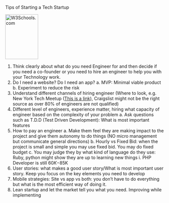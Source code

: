 Tips of Starting a Tech Startup 

<img src="https://upload.wikimedia.org/wikipedia/commons/6/61/Ad-tech_London_2010_%285%29.JPG" alt="W3Schools.com" width="104" height="142">

1.	Think clearly about what do you need Engineer for and then decide if you need a co-founder or you need to hire an engineer to help you with your Technology work. 
2.	Do I need a website? Do I need an app? 
a.	MVP: Minimal viable product
b.	Experiment to reduce the risk
3.	Understand different channels of hiring engineer (Where to look, e.g. New York Tech Meetup (<a href="http://www.meetup.com/ny-tech/">This is a link</a>), Craigslist might not be the right source as over 80% of engineers are not qualified) 
4.	Different level of engineers, experience matter, hiring what capacity of engineer based on the complexity of your problem
a.	Ask questions such as T.D.D (Test Driven Development): What is most important features
5.	How to pay an engineer
a.	Make them feel they are making impact to the project and give them autonomy to do things (NO micro management but communicate general directions)
b.	Hourly vs Fixed Bid: when the project is small and simple you may use fixed bid.  You may do fixed budget
c.	You may judge they by what kind of language do they use: Ruby, python might show they are up to learning new things 
i.	PHP Developer is still $60K-$85K
6.	User stories: what makes a good user story/What is most important user story. Keep you focus on the key elements you need to develop
7.	Mobile strategies: Site vs app vs both: you don’t have to do everything but what is the most efficient way of doing it. 
8.	Lean startup and let the market tell you what you need.  Improving while implementing 

